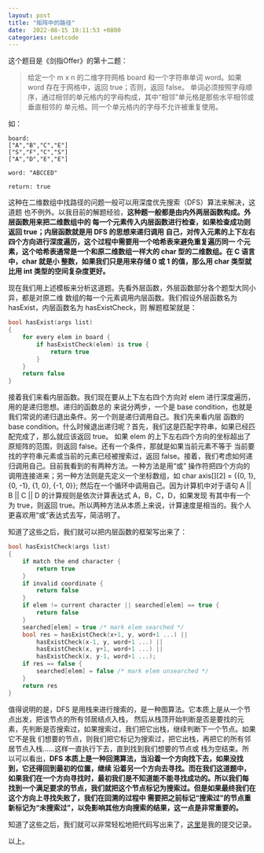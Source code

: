 ```yaml
---
layout: post
title: "矩阵中的路径"
date:  2022-08-15 10:11:53 +0800
categories: Leetcode
---
```


这个题目是《剑指Offer》的第十二题：
> 给定一个 m x n 的二维字符网格 board 和一个字符串单词 word。如果 word 存在于网格中，返回 true；否则，返回 false。
单词必须按照字母顺序，通过相邻的单元格内的字母构成，其中“相邻”单元格是那些水平相邻或垂直相邻的
单元格。同一个单元格内的字母不允许被重复使用。

如：
```
board:
["A","B","C","E"]
["S","F","C","S"]
["A","D","E","E"]

word: "ABCCED"

return: true
```

这种在二维数组中找路径的问题一般可以用深度优先搜索（DFS）算法来解决，这道题
也不例外。以我目前的解题经验，**这种题一般都是由内外两层函数构成。外层函数用来把二维数组中的
每一个元素传入内层函数进行检查，如果检查成功则返回 true；内层函数就是用 DFS 的思想来递归调用
自己，对传入元素的上下左右四个方向进行深度遍历，这个过程中需要用一个哈希表来避免重复遍历同一
个元素，这个哈希表通常是一个和原二维数组一样大的 char 型的二维数组。在 C 语言中，char 就是小
整数，如果我们只是用来存储 0 或 1 的值，那么用 char 类型就比用 int 类型的空间复杂度更好。**

现在我们用上述模板来分析这道题。先看外层函数，外层函数部分各个题型大同小异，都是对原二维
数组的每一个元素调用内层函数。我们假设外层函数名为 hasExist，内层函数名为 hasExistCheck，则
解题框架就是：
```c
bool hasExist(args list)
{
    for every elem in board {
        if hasExistCheck(elem) is true {
            return true
        }
    }
    return false
}
```

接着我们来看内层函数。我们现在要从上下左右四个方向对 elem 进行深度遍历，用的是递归思想。递归的函数总的
来说分两步，一个是 base condition，也就是我们常说的递归退出条件。另一个则是递归调用自己。我们先来看内层
函数的 base condition。什么时候退出递归呢？首先，我们这是匹配字符串，如果已经匹配完成了，那么就应该返回 true。
如果 elem 的上下左右四个方向的坐标超出了原矩阵的范围，则返回 false。还有一个条件，那就是如果当前元素不等于
当前要找的字符串元素或当前的元素已经被搜索过，返回 false。接着，我们考虑如何递归调用自己。目前我看到的有两种方法。一种方法是用“或”
操作符把四个方向的调用连接进来；另一种方法则是先定义一个坐标数组，如 char axis[][2] = {{0, 1}, {0, -1}, {1, 0}, {-1, 0}};
然后在一个循环中调用自己。因为计算机中对于语句 A || B || C || D 的计算规则是依次计算表达式 A，B，C，D，如果发现
有其中有一个为 true，则返回 true。所以两种方法从本质上来说，计算速度是相当的。我个人更喜欢用“或”表达式去写，简洁明了。

知道了这些之后，我们就可以把内层函数的框架写出来了：
```c
bool hasExistCheck(args list)
{
    if match the end character {
        return true
    }
    if invalid coordinate {
        return false
    }
    if elem != current character || searched[elem] == true {
        return false
    }
    searched[elem] = true /* mark elem searched */
    bool res = hasExistCheck(x+1, y, word+1 ...) ||
        hasExistCheck(x-1, y, word+1 ...) ||
        hasExistCheck(x, y+1, word+1 ...) ||
        hasExistCheck(x, y-1, word+1 ...);
    if res == false {
        searched[elem] = false /* mark elem unsearched */
    }
    return res
}
```

值得说明的是，DFS 是用栈来进行搜索的，是一种图算法。它本质上是从一个节点出发，把该节点的所有邻居结点入栈，
然后从栈顶开始判断是否是要找的元素，先判断是否搜索过，如果搜索过，我们把它出栈，继续判断下一个节点。如果它不是我
们想要的节点，则我们把它标记为搜索过，把它出栈，再把它的所有邻居节点入栈……这样一直执行下去，直到找到我们想要的节点或
栈为空结束。所以可以看出，**DFS 本质上是一种回溯算法，当沿着一个方向找下去，如果没找到，它还得回到最初的位置，继续
沿着另一个方向去寻找。而在我们这道题中，如果我们在一个方向寻找时，最初我们是不知道能不能寻找成功的。所以我们每
找到一个满足要求的节点，我们就把这个节点标记为搜索过。但是如果最终我们在这个方向上寻找失败了，我们在回溯的过程中
需要把之前标记“搜索过”的节点重新标记为“未搜索过”，以免影响其他方向搜索的结果，这一点是非常重要的。**

知道了这些之后，我们就可以非常轻松地把代码写出来了，[这里](https://leetcode.cn/submissions/detail/350335414/)是我的提交记录。

以上。
